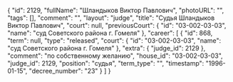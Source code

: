 {
    "id": 2129,
    "fullName": "Шландыков Виктор Павлович",
    "photoURL": "",
    "tags": [],
    "comment": "",
    "layout": "judge",
    "title": "Судья Шландыков Виктор Павлович",
    "court": null,
    "previousCourt": {
        "id": "03-002-03-03",
        "name": "суд Советского района г. Гомеля"
    },
    "career": [
        {
            "id": 868,
            "term": null,
            "type": "released",
            "court": {
                "id": "03-002-03-03",
                "name": "суд Советского района г. Гомеля"
            },
            "extra": {
                "judge_id": 2129
            },
            "comment": "по собственному желанию",
            "house_id": "03-002-03-03",
            "judge_id": 2129,
            "position": "судья",
            "term_type": "",
            "timestamp": "1996-01-15",
            "decree_number": "23"
        }
    ]
}